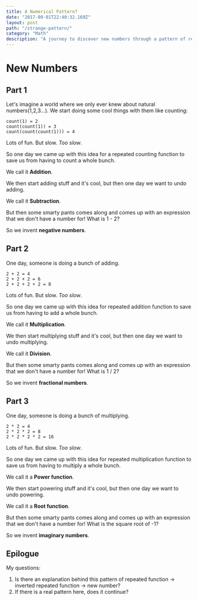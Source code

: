 ```yaml
---
title: A Numerical Pattern?
date: "2017-09-01T22:40:32.169Z"
layout: post
path: "/strange-pattern/"
category: "Math"
description: "A journey to discover new numbers through a pattern of repeating, inverting, and questioning."
---
```


# New Numbers

## Part 1 
Let's imagine a world where we only ever knew about natural numbers(1,2,3...). We start doing some cool things with them like counting:
```
count(1) = 2
count(count(1)) = 3
count(count(count(1))) = 4
```
Lots of fun. But slow. *Too slow*. 

So one day we came up with this idea for a repeated counting function to save us from having to count a whole bunch. 

We call it **Addition**. 

We then start adding stuff and it's cool, but then one day we want to undo adding. 

We call it **Subtraction**. 

But then some smarty pants comes along and comes up with an expression that we don't have a number for! What is 1 - 2?

So we invent **negative numbers**.

## Part 2
One day, someone is doing a bunch of adding. 
```
2 + 2 = 4
2 + 2 + 2 = 6
2 + 2 + 2 + 2 = 8
```
Lots of fun. But slow. *Too slow*. 

So one day we came up with this idea for repeated addition function to save us from having to add a whole bunch. 

We call it **Multiplication**. 

We then start multiplying stuff and it's cool, but then one day we want to undo multiplying. 

We call it **Division**. 

But then some smarty pants comes along and comes up with an expression that we don't have a number for! What is 1 / 2?

So we invent **fractional numbers**.

## Part 3
One day, someone is doing a bunch of multiplying. 
```
2 * 2 = 4
2 * 2 * 2 = 8
2 * 2 * 2 * 2 = 16
```
Lots of fun. But slow. *Too slow*. 

So one day we came up with this idea for repeated multiplication function to save us from having to multiply a whole bunch.

We call it a **Power function**.

We then start powering stuff and it's cool, but then one day we want to undo powering. 

We call it a **Root function**.

But then some smarty pants comes along and comes up with an expression that we don't have a number for! What is the square root of -1?

So we invent **imaginary numbers**.

## Epilogue
My questions: 
1) Is there an explanation behind this pattern of repeated function -> inverted repeated function -> new number? 
2) If there is a real pattern here, does it continue?
